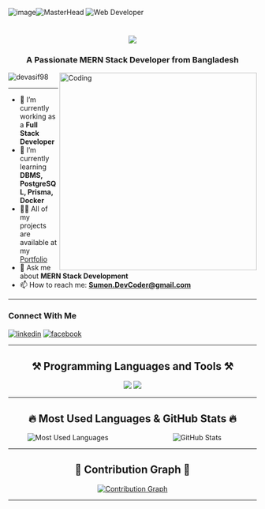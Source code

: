 ![image](https://github.com/user-attachments/assets/29b91d7a-578d-4f39-b9c2-a10a9861c45f)![MasterHead](https://jayamwebsolutions.com/img/website.gif)
![Web Developer](https://i.ibb.co.com/sqzrV5S/Mustafizur-Rahman.png)

<h1 align="center">
    <img src="https://readme-typing-svg.herokuapp.com/?font=Righteous&size=35&center=true&vCenter=true&width=500&height=70&duration=4000&lines=Hi+There!+👋;+I'm+Mustafizur+Rahman+Sumon!;" />
</h1>

<h3 align="center">A Passionate MERN Stack Developer from Bangladesh</h3>
<img align="right" alt="Coding" width="400" src="https://i.ibb.co.com/4Sjss1H/Sumon-pro.png">

<p align="left"> <img src="https://komarev.com/ghpvc/?username=devasif98&label=Profile%20views&color=0e75b6&style=flat" alt="devasif98" /> </p>

---

- 🔭 I’m currently working as a **Full Stack Developer**  
- 🌱 I’m currently learning **DBMS, PostgreSQL, Prisma, Docker**  
- 👨‍💻 All of my projects are available at my [Portfolio](https://sumon-dev-portfolio-fronted.vercel.app/)  
- 💬 Ask me about **MERN Stack Development**  
- 📫 How to reach me: **Sumon.DevCoder@gmail.com**

---

<h3 align="left">Connect With Me</h3> 
<p align="left">
    <a href="https://www.linkedin.com/in/mustafizur-rahman-sumon-790199290/" target="blank"><img align="center" src="https://img.shields.io/badge/LinkedIn-0077B5?style=for-the-badge&logo=linkedin&logoColor=white" alt="linkedin" /></a>
    <a href="https://www.facebook.com/sumon.devcoder" target="blank"><img align="center" src="https://img.shields.io/badge/Facebook-1877F2?style=for-the-badge&logo=facebook&logoColor=white" alt="facebook" /></a>
</p>

---

<h2 align="center">⚒️ Programming Languages and Tools ⚒️</h2> 
<div align="center">
    <img src="https://skillicons.dev/icons?i=nextjs,tailwind,react,bootstrap,mui,html,css,vscode,github,figma,git" />
    <img src="https://skillicons.dev/icons?i=nodejs,javascript,typescript,express,firebase,mongodb" />
</div>

---

<h2 align="center">🔥 Most Used Languages & GitHub Stats 🔥</h2>
<div align="center" style="display: flex; justify-content: space-around; flex-wrap: wrap;">
    <div style="flex: 1; margin-right: 20px;">
        <img src="https://github-readme-stats.vercel.app/api/top-langs/?username=sumon-devcoder&layout=compact&theme=highcontrast&hide_border=true" alt="Most Used Languages" />
    </div>
    <div style="flex: 1;">
        <img src="https://github-readme-stats.vercel.app/api?username=sumon-devcoder&show_icons=true&theme=highcontrast&hide_border=true" alt="GitHub Stats" />
    </div>
</div>

---

<h2 align="center">📅 Contribution Graph 📅</h2>
<p align="center">
    <a href="https://github.com/sumon-devcoder">
        <img src="https://github-readme-activity-graph.cyclic.app/graph?username=sumon-devcoder&theme=highcontrast&hide_border=true" alt="Contribution Graph" />
    </a>
</p>

---
